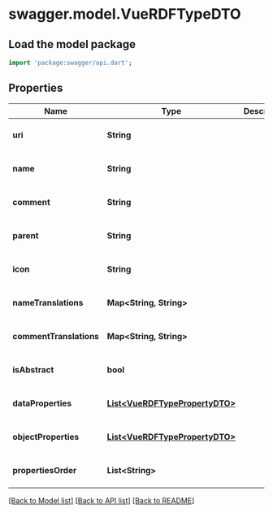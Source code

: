 # swagger.model.VueRDFTypeDTO

## Load the model package
```dart
import 'package:swagger/api.dart';
```

## Properties
Name | Type | Description | Notes
------------ | ------------- | ------------- | -------------
**uri** | **String** |  | [optional] [default to null]
**name** | **String** |  | [optional] [default to null]
**comment** | **String** |  | [optional] [default to null]
**parent** | **String** |  | [optional] [default to null]
**icon** | **String** |  | [optional] [default to null]
**nameTranslations** | **Map&lt;String, String&gt;** |  | [optional] [default to {}]
**commentTranslations** | **Map&lt;String, String&gt;** |  | [optional] [default to {}]
**isAbstract** | **bool** |  | [optional] [default to null]
**dataProperties** | [**List&lt;VueRDFTypePropertyDTO&gt;**](VueRDFTypePropertyDTO.md) |  | [optional] [default to []]
**objectProperties** | [**List&lt;VueRDFTypePropertyDTO&gt;**](VueRDFTypePropertyDTO.md) |  | [optional] [default to []]
**propertiesOrder** | **List&lt;String&gt;** |  | [optional] [default to []]

[[Back to Model list]](../README.md#documentation-for-models) [[Back to API list]](../README.md#documentation-for-api-endpoints) [[Back to README]](../README.md)


